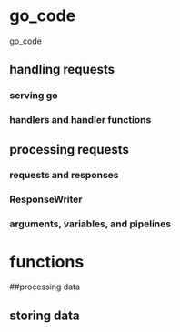 # go_code
go_code

## handling requests

### serving go


### handlers and handler functions


## processing requests

### requests and responses
### ResponseWriter
### arguments, variables, and pipelines
# functions


##processing data

## storing data
